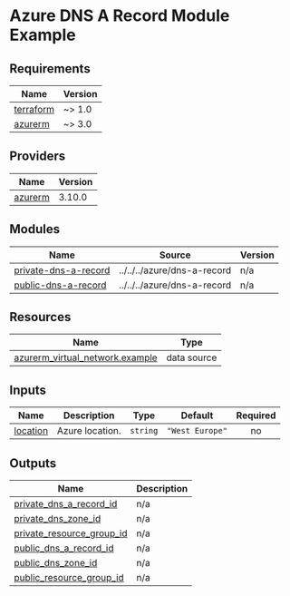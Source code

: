 # Azure DNS A Record Module Example

<!-- BEGIN_TF_DOCS -->
## Requirements

| Name | Version |
|------|---------|
| <a name="requirement_terraform"></a> [terraform](#requirement\_terraform) | ~> 1.0 |
| <a name="requirement_azurerm"></a> [azurerm](#requirement\_azurerm) | ~> 3.0 |

## Providers

| Name | Version |
|------|---------|
| <a name="provider_azurerm"></a> [azurerm](#provider\_azurerm) | 3.10.0 |

## Modules

| Name | Source | Version |
|------|--------|---------|
| <a name="module_private-dns-a-record"></a> [private-dns-a-record](#module\_private-dns-a-record) | ../../../azure/dns-a-record | n/a |
| <a name="module_public-dns-a-record"></a> [public-dns-a-record](#module\_public-dns-a-record) | ../../../azure/dns-a-record | n/a |

## Resources

| Name | Type |
|------|------|
| [azurerm_virtual_network.example](https://registry.terraform.io/providers/hashicorp/azurerm/latest/docs/data-sources/virtual_network) | data source |

## Inputs

| Name | Description | Type | Default | Required |
|------|-------------|------|---------|:--------:|
| <a name="input_location"></a> [location](#input\_location) | Azure location. | `string` | `"West Europe"` | no |

## Outputs

| Name | Description |
|------|-------------|
| <a name="output_private_dns_a_record_id"></a> [private\_dns\_a\_record\_id](#output\_private\_dns\_a\_record\_id) | n/a |
| <a name="output_private_dns_zone_id"></a> [private\_dns\_zone\_id](#output\_private\_dns\_zone\_id) | n/a |
| <a name="output_private_resource_group_id"></a> [private\_resource\_group\_id](#output\_private\_resource\_group\_id) | n/a |
| <a name="output_public_dns_a_record_id"></a> [public\_dns\_a\_record\_id](#output\_public\_dns\_a\_record\_id) | n/a |
| <a name="output_public_dns_zone_id"></a> [public\_dns\_zone\_id](#output\_public\_dns\_zone\_id) | n/a |
| <a name="output_public_resource_group_id"></a> [public\_resource\_group\_id](#output\_public\_resource\_group\_id) | n/a |
<!-- END_TF_DOCS -->
